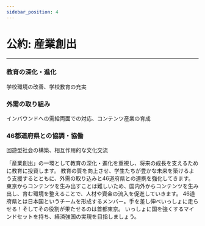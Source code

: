 ```yaml
---
sidebar_position: 4
---
```


# 公約: 産業創出
------------------

### 教育の深化・進化
学校環境の改善、学校教育の充実

### 外需の取り組み
インバウンドへの需給両面での対応、コンテンツ産業の育成

### 46都道府県との協調・協働
回遊型社会の構築、相互作用的な文化交流

「産業創出」の一環として教育の深化・進化を重視し、将来の成長を支えるために教育に投資します。
教育の質を向上させ、学生たちが豊かな未来を築けるよう支援するとともに、外需の取り込みと46道府県との連携を強化してきます。
東京からコンテンツを生み出すことは難しいため、国内外からコンテンツを生み出し、育む環境を整えることで、人材や資金の流入を促進していきます。
46道府県とは日本国というチームを形成するメンバー。手を差し伸べいっしょに走らせる！そしてその役割が果たせるのは首都東京。
いっしょに国を強くするマインドセットを持ち、経済強国の実現を目指しましょう。
